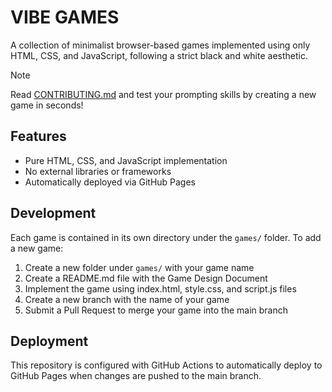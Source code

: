 # VIBE GAMES

A collection of minimalist browser-based games implemented using only HTML, CSS, and JavaScript, following a strict black and white aesthetic.

> [!NOTE]
> Read [CONTRIBUTING.md](.github/CONTRIBUTING.md) and test your prompting skills by creating a new game in seconds!

## Features

- Pure HTML, CSS, and JavaScript implementation
- No external libraries or frameworks
- Automatically deployed via GitHub Pages

## Development

Each game is contained in its own directory under the `games/` folder. To add a new game:

1. Create a new folder under `games/` with your game name
2. Create a README.md file with the Game Design Document
3. Implement the game using index.html, style.css, and script.js files
4. Create a new branch with the name of your game
5. Submit a Pull Request to merge your game into the main branch

## Deployment

This repository is configured with GitHub Actions to automatically deploy to GitHub Pages when changes are pushed to the main branch.